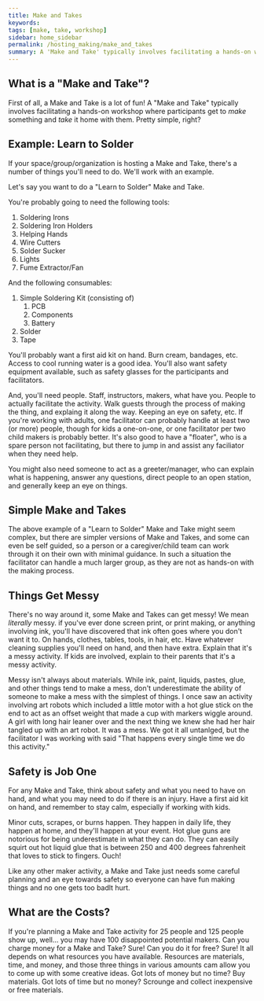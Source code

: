 ```yaml
---
title: Make and Takes
keywords: 
tags: [make, take, workshop]
sidebar: home_sidebar
permalink: /hosting_making/make_and_takes
summary: A 'Make and Take' typically involves facilitating a hands-on workshop where participants get to make something and take it home with them. ("Make" and "Take"!)
---
```


## What is a "Make and Take"?

First of all, a Make and Take is a lot of fun! A "Make and Take" typically involves facilitating a hands-on workshop where participants get to _make_ something and _take_ it home with them. Pretty simple, right?

## Example: Learn to Solder

If your space/group/organization is hosting a Make and Take, there's a number of things you'll need to do. We'll work with an example.

Let's say you want to do a "Learn to Solder" Make and Take.

You're probably going to need the following tools:

1. Soldering Irons
2. Soldering Iron Holders
3. Helping Hands
4. Wire Cutters
5. Solder Sucker
6. Lights
7. Fume Extractor/Fan

And the following consumables:

1. Simple Soldering Kit (consisting of)
   1. PCB
   2. Components
   3. Battery
2. Solder
3. Tape

You'll probably want a first aid kit on hand. Burn cream, bandages, etc. Access to cool running water is a good idea. You'll also want safety equipment available, such as safety glasses for the participants and facilitators.

And, you'll need people. Staff, instructors, makers, what have you. People to actually facilitate the activity. Walk guests through the process of making the thing, and explaing it along the way. Keeping an eye on safety, etc. If you're working with adults, one facilitator can probably handle at least two (or more) people, though for kids a one-on-one, or one facilitator per two child makers is probably better. It's also good to have a "floater", who is a spare person not facilitating, but there to jump in and assist any faciliator when they need help.

You might also need someone to act as a greeter/manager, who can explain what is happening, answer any questions, direct people to an open station, and generally keep an eye on things.

## Simple Make and Takes

The above example of a "Learn to Solder" Make and Take might seem complex, but there are simpler versions of Make and Takes, and some can even be self guided, so a person or a caregiver/child team can work through it on their own with minimal guidance. In such a situation the facilitator can handle a much larger group, as they are not as hands-on with the making process.

## Things Get Messy

There's no way around it, some Make and Takes can get messy! We mean _literally_ messy. if you've ever done screen print, or print making, or anything involving ink, you'll have discovered that ink often goes where you don't want it to. On hands, clothes, tables, tools, in hair, etc. Have whatever cleaning supplies you'll need on hand, and then have extra. Explain that it's a messy activity. If kids are involved, explain to their parents that it's a messy activity. 

Messy isn't always about materials. While ink, paint, liquids, pastes, glue, and other things tend to make a mess, don't underestimate the ability of someone to make a mess with the simplest of things. I once saw an activity involving art robots which included a little motor with a hot glue stick on the end to act as an offset weight that made a cup with markers wiggle around. A girl with long hair leaner over and the next thing we knew she had her hair tangled up with an art robot. It was a mess. We got it all untanlged, but the facilitator I was working with said "That happens every single time we do this activity."

## Safety is Job One

For any Make and Take, think about safety and what you need to have on hand, and what you may need to do if there is an injury. Have a first aid kit on hand, and remember to stay calm, especially if working with kids. 

Minor cuts, scrapes, or burns happen. They happen in daily life, they happen at home, and they'll happen at your event. Hot glue guns are notorious for being underestimate in what they can do. They can easily squirt out hot liquid glue that is between 250 and 400 degrees fahrenheit that loves to stick to fingers. Ouch!

Like any other maker activity, a Make and Take just needs some careful planning and an eye towards safety so everyone can have fun making things and no one gets too badlt hurt.

## What are the Costs?

If you're planning a Make and Take activity for 25 people and 125 people show up, well... you may have 100 disappointed potential makers. Can you charge money for a Make and Take? Sure! Can you do it for free? Sure! It all depends on what resources you have available. Resources are materials, time, and money, and those three things in various amounts cam allow you to come up with some creative ideas. Got lots of money but no time? Buy materials. Got lots of time but no money? Scrounge and collect inexpensive or free materials.


















